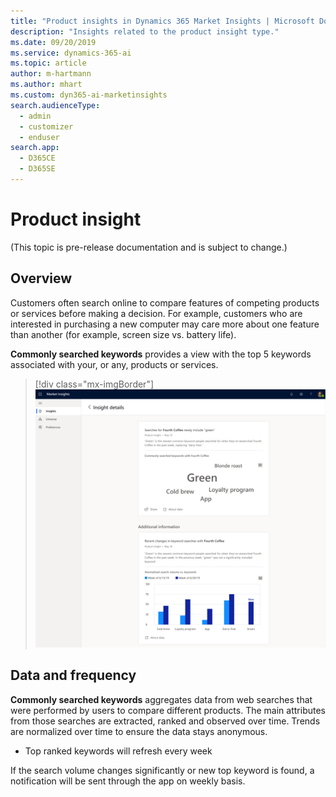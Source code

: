 ```yaml
---
title: "Product insights in Dynamics 365 Market Insights | Microsoft Docs"
description: "Insights related to the product insight type."
ms.date: 09/20/2019
ms.service: dynamics-365-ai
ms.topic: article
author: m-hartmann
ms.author: mhart
ms.custom: dyn365-ai-marketinsights
search.audienceType: 
  - admin
  - customizer
  - enduser
search.app: 
  - D365CE
  - D365SE
---
```


# Product insight

(This topic is pre-release documentation and is subject to change.)

## Overview

Customers often search online to compare features of competing products or services before making a decision. For example, customers who are interested in purchasing a new computer may care more about one feature than another (for example, screen size vs. battery life).

**Commonly searched keywords** provides a view with the top 5 keywords associated with your, or any, products or services.

> [!div class="mx-imgBorder"]
> ![Commonly searched keywords insight card with additional details](media/insight-details-product-insight.png)

## Data and frequency

**Commonly searched keywords** aggregates data from web searches that were performed by users to compare different products. The main attributes from those searches are extracted, ranked and observed over time. Trends are normalized over time to ensure the data stays anonymous.

- Top ranked keywords will refresh every week

If the search volume changes significantly or new top keyword is found, a notification will be sent through the app on weekly basis.
